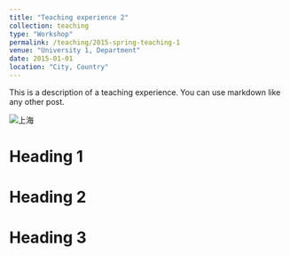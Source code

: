 ```yaml
---
title: "Teaching experience 2"
collection: teaching
type: "Workshop"
permalink: /teaching/2015-spring-teaching-1
venue: "University 1, Department"
date: 2015-01-01
location: "City, Country"
---
```


This is a description of a teaching experience. You can use markdown like any other post.

![上海]([https://yang-px.github.io/images/shanghai.png])

Heading 1
======



Heading 2
======

Heading 3
======
